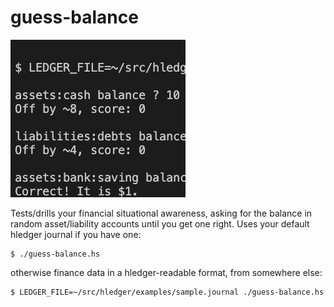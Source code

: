 # guess-balance

![](guess-balance.png)

Tests/drills your financial situational awareness, asking for the balance
in random asset/liability accounts until you get one right.
Uses your default hledger journal if you have one:
```
$ ./guess-balance.hs
```
otherwise finance data in a hledger-readable format, from somewhere else:
```
$ LEDGER_FILE=~/src/hledger/examples/sample.journal ./guess-balance.hs
```

